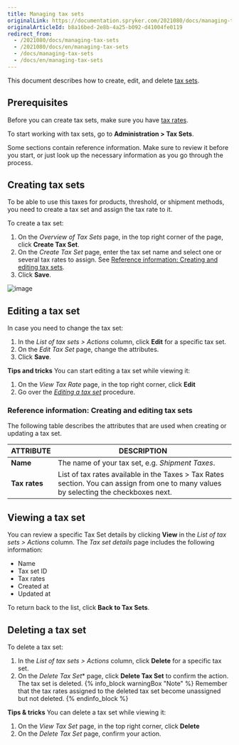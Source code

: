 ```yaml
---
title: Managing tax sets
originalLink: https://documentation.spryker.com/2021080/docs/managing-tax-sets
originalArticleId: b8a16bed-2e8b-4a25-b092-d41004fe0119
redirect_from:
  - /2021080/docs/managing-tax-sets
  - /2021080/docs/en/managing-tax-sets
  - /docs/managing-tax-sets
  - /docs/en/managing-tax-sets
---
```


This document describes how to create, edit, and delete [tax sets](/docs/scos/user/features/{{page.version}}/tax/tax.html).

## Prerequisites

Before you can create tax sets, make sure you have [tax rates](/docs/scos/user/user-guides/{{page.version}}/back-office-user-guide/administration/tax-rates/managing-tax-rates.html).  

To start working with tax sets, go to **Administration > Tax Sets**.

Some sections contain reference information. Make sure to review it before you start, or just look up the necessary information as you go through the process.

## Creating tax sets

To be able to use this taxes for products, threshold, or shipment methods, you need to create a tax set and assign the tax rate to it.

To create a tax set:
1. On the *Overview of Tax Sets* page, in the top right corner of the page, click **Create Tax Set**. 
2. On the *Create Tax Set* page, enter the tax set name and select one or several tax rates to assign. See [Reference information: Creating and editing tax sets](#reference-information--creating-and-editing-tax-sets).
3. Click **Save**.

![image](https://spryker.s3.eu-central-1.amazonaws.com/docs/User+Guides/Back+Office+User+Guides/Taxes/Managing+Tax+Rates/create-tax-set.png) 


## Editing a tax set

In case you need to change the tax set: 
1. In the *List of tax sets > Actions* column, click **Edit** for a specific tax set.
2. On the *Edit Tax Set* page, change the attributes. 
3. Click **Save**.

**Tips and tricks**
You can start editing a tax set while viewing it:
1. On the *View Tax Rate* page, in the top right corner, click **Edit** 
2. Go over the [*Editing a tax set*](#editing-a-tax-set) procedure.

### Reference information: Creating and editing tax sets

The following table describes the attributes that are used when creating or updating a tax set.

| ATTRIBUTE |DESCRIPTION  |
| --- | --- |
| **Name** | The name of your tax set, e.g. _Shipment Taxes_. |
| **Tax rates** |List of tax rates available in the Taxes > Tax Rates section. You can assign from one to many values by selecting the checkboxes next. |

## Viewing a tax set

You can review a specific Tax Set details by clicking **View** in the *List of tax sets > Actions* column.
The *Tax set details* page includes the following information:
* Name
* Tax set ID
* Tax rates
* Created at
* Updated at

To return back to the list, click **Back to Tax Sets**.

## Deleting a tax set

To delete a tax set:

1. In the *List of tax sets > Actions* column, click **Delete** for a specific tax set.
2. On the *Delete Tax Set** page, click **Delete Tax Set** to confirm the action.
The tax set is deleted. 
{% info_block warningBox "Note" %}
Remember that the tax rates assigned to the deleted tax set become unassigned but not deleted. 
{% endinfo_block %}

**Tips & tricks**
You can delete a tax set while viewing it:
1. On the *View Tax Set* page, in the top right corner, click **Delete** 
2. On the *Delete Tax Set* page, confirm your action.


